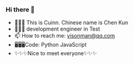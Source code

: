 ### Hi there 👋

<!--
**Cuinnchen/Cuinnchen** is a ✨ _special_ ✨ repository because its `README.md` (this file) appears on your GitHub profile.

Here are some ideas to get you started:

- 🔭 I’m currently working on ...
- 🌱 I’m currently learning ...
- 👯 I’m looking to collaborate on ...
- 🤔 I’m looking for help with ...
- 💬 Ask me about ...
- 📫 How to reach me: ...
- 😄 Pronouns: ...
- ⚡ Fun fact: ...
-->
- 🍕🍕🍕 This is Cuinn. Chinese name is Chen Kun
- 🍚🍚🍚 development engineer in Test
- 📫 How to reach me: visonman@qq.com
- 🖥🖥🖥Code: Python JavaScript
- ✨✨✨Nice to meet everyone✨✨✨
